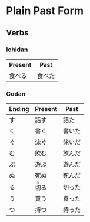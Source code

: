 # Plain Past Form
## Verbs
### Ichidan

| Present | Past |
| ------- | ---- |
| 食べる     | 食べた  |
### Godan

| Ending | Present                   | Past |
| ------ | ------------------------- | ---- |
| す      | 話す                        | 話た   |
| く      | 書く                        | 書いた  |
| ぐ      | 泳ぐ                        | 泳いだ  |
| む      | 飲む                        | 飲んだ  |
| ぶ      | 遊ぶ                        | 遊んだ  |
| ぬ      | 死ぬ                        | 死んだ  |
| る      | <ruby>切<rt>き</rt></ruby>る | 切った  |
| う      | 買う                        | 買った  |
| つ      | 持つ                        | 持った  |

